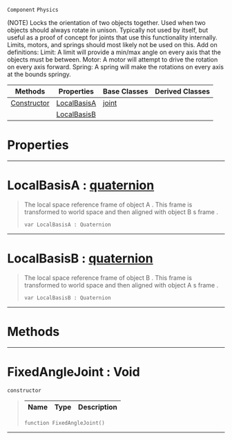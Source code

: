 `Component` `Physics`



(NOTE) Locks the orientation of two objects together. Used when two objects should always rotate in unison. Typically not used by itself, but useful as a proof of concept for joints that use this functionality internally. Limits, motors, and springs should most likely not be used on this. Add on definitions: Limit: A limit will provide a min/max angle on every axis that the objects must be between. Motor: A motor will attempt to drive the rotation on every axis forward. Spring: A spring will make the rotations on every axis at the bounds springy.

|Methods|Properties|Base Classes|Derived Classes|
|---|---|---|---|
|[ Constructor](https://github.com/ArendDanielek/ZeroDocsTest/blob/master/code_reference/class_reference/fixedanglejoint.markdown#fixedanglejoint-void)|[ LocalBasisA](https://github.com/ArendDanielek/ZeroDocsTest/blob/master/code_reference/class_reference/fixedanglejoint.markdown#localbasisa-zero-engine)|[joint](https://github.com/ArendDanielek/ZeroDocsTest/blob/master/code_reference/class_reference/joint.markdown)| |
| |[ LocalBasisB](https://github.com/ArendDanielek/ZeroDocsTest/blob/master/code_reference/class_reference/fixedanglejoint.markdown#localbasisb-zero-engine)| | |


 #  Properties


---  
 #  LocalBasisA : [quaternion](https://github.com/ArendDanielek/ZeroDocsTest/blob/master/code_reference/zilch_base_types/quaternion.markdown)

> The local space reference frame of object A . This frame is transformed to world space and then aligned with object B s frame . 
> ``` lang=cpp, name=Zilch
> var LocalBasisA : Quaternion


---  
 #  LocalBasisB : [quaternion](https://github.com/ArendDanielek/ZeroDocsTest/blob/master/code_reference/zilch_base_types/quaternion.markdown)

> The local space reference frame of object B . This frame is transformed to world space and then aligned with object A s frame . 
> ``` lang=cpp, name=Zilch
> var LocalBasisB : Quaternion


---  
 #  Methods


---  
 #  FixedAngleJoint : Void

 `constructor`

> 
> |Name|Type|Description|
> |---|---|---|
> ``` lang=cpp, name=Zilch
> function FixedAngleJoint()
> ``` 


---  
 
  
  
  
  
  
  
  

 